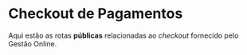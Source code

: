 # Checkout de Pagamentos

Aqui estão as rotas **públicas** relacionadas ao _checkout_ fornecido pelo Gestão Online.

